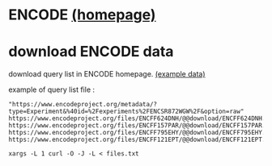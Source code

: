 # ENCODE [(homepage)](https://www.encodeproject.org/)

# download ENCODE data
download query list in ENCODE homepage. [(example data)](https://www.encodeproject.org/experiments/ENCSR872WGW/)


example of query list file :  
``` 
"https://www.encodeproject.org/metadata/?type=Experiment&%40id=%2Fexperiments%2FENCSR872WGW%2F&option=raw"
https://www.encodeproject.org/files/ENCFF624DNH/@@download/ENCFF624DNH.fastq.gz
https://www.encodeproject.org/files/ENCFF157PAR/@@download/ENCFF157PAR.fastq.gz
https://www.encodeproject.org/files/ENCFF795EHY/@@download/ENCFF795EHY.fastq.gz
https://www.encodeproject.org/files/ENCFF121EPT/@@download/ENCFF121EPT.fastq.gz
``` 


```
xargs -L 1 curl -O -J -L < files.txt
```

